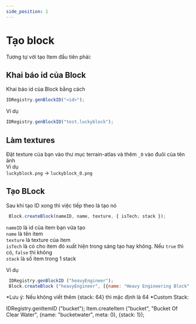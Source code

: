 ```yaml
---
side_position: 1
---
```


# Tạo block

Tương tự vời tạo Item đầu tiên phải:
## Khai báo id của Block 

Khai báo id của Block bằng cách

```javascript
IDRegistry.genBlockID("<id>");
```

Ví dụ

```javascript
IDRegistry.genBlockID("test.luckyblock");
```

## Làm textures

Đặt texture của bạn vào thư mục terrain-atlas và thêm `_0` vào đuôi của tên ảnh  
Ví dụ  
`luckyblock.png` -> `luckyblock_0.png`

## Tạo BLock

Sau khi tạo ID xong thì việc tiếp theo là tạo nó

```javascript
 Block.createBlock(nameID, name, texture, { isTech; stack });
```
`nameID` là id của item bạn vừa tạo  
`name` là tên item  
`texture` là texture của item  
`isTech` là có cho item đó xuất hiện trong sáng tạo hay không. Nếu `true` thì có, `false` thì không  
`stack` là số item trong 1 stack 

Ví dụ
```javascript
 IDRegistry.genBlockID ("heavyEngineer");
 Block.createBlock ("heavyEngineer", [{name: "Heavy Engineering Block", texture: [["heavy_engineering_0", 0]], inCreative: true}]); // name: là tên của texture lúc nãy, meta thì luôn để 0
```
*Lưu ý: Nếu không viết thêm {stack: 64} thì mặc định là 64 
*Custom Stack:

 IDRegistry.genItemID ("bucket");
 Item.createItem ("bucket", "Bucket Of Clear Water", {name: "bucketwater", meta: 0}, {stack: 1});
